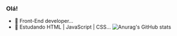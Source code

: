 ### Olá!

- 🔭 Front-End developer...
- 🌱 Estudando HTML | JavaScript | CSS...
![Anurag's GitHub stats](https://github-readme-stats.vercel.app/api?username=ozkkf&show_icons=true&theme=radical)
